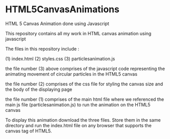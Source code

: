 # HTML5CanvasAnimations
HTML 5 Canvas Animation done using Javascript

This repository contains all my work in HTML canvas animation using javascript

The files in this repository include :

(1) index.html
(2) styles.css
(3) particlesanimation.js

the file number (3) above comprises of the javascript code representing the animating movement of circular particles
in the HTML5 canvas

the file number (2) comprises of the css file for styling the canvas size and the body of the displaying page

the file number (1) comprises of the main html file where we referenced the main js file (particlesanimation.js) to run the animation
on the HTML5 canvas

To display this animation download the three files.
Store them in the same directory and run the index.html file on any browser that supports the canvas tag of HTML5.


